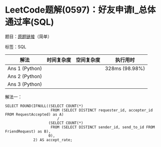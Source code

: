 # LeetCode题解(0597)：好友申请I_总体通过率(SQL)

题目：[原题链接](https://leetcode-cn.com/problems/friend-requests-i-overall-acceptance-rate/)（简单）

标签：SQL

| 解法           | 时间复杂度 | 空间复杂度 | 执行用时       |
| -------------- | ---------- | ---------- | -------------- |
| Ans 1 (Python) |            |            | 328ms (98.98%) |
| Ans 2 (Python) |            |            |                |
| Ans 3 (Python) |            |            |                |

解法一：

```mysql
SELECT ROUND(IFNULL((SELECT COUNT(*)
                     FROM (SELECT DISTINCT requester_id, accepter_id FROM RequestAccepted) as A)
                        /
                    (SELECT COUNT(*)
                     FROM (SELECT DISTINCT sender_id, send_to_id FROM FriendRequest) as B),
                    0),
             2) AS accept_rate;
```